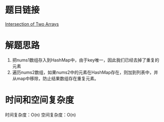 # 题目链接

[Intersection of Two Arrays](https://leetcode.com/problems/intersection-of-two-arrays/)

# 解题思路

1. 把nums1数组存入到HashMap中，由于key唯一，因此我们已经去掉了重复的元素
2. 遍历nums2数组，如果nums2中的元素在HashMap存在，则加到列表中，并从map中移除，防止结果数组存在重复元素。

# 时间和空间复杂度

时间复杂度：O(n)
空间复杂度：O(n)
